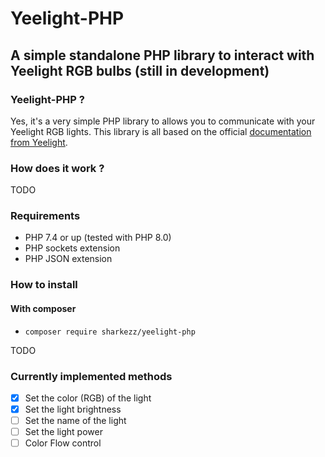 # Yeelight-PHP
## A simple standalone PHP library to interact with Yeelight RGB bulbs (still in development)

### Yeelight-PHP ?

Yes, it's a very simple PHP library to allows you to communicate with your Yeelight RGB lights.
This library is all based on the official [documentation from Yeelight](https://www.yeelight.com/download/Yeelight_Inter-Operation_Spec.pdf).


### How does it work ?

TODO

### Requirements
 - PHP 7.4 or up (tested with PHP 8.0)
 - PHP sockets extension
 - PHP JSON extension

### How to install
#### With composer
 - `composer require sharkezz/yeelight-php`

TODO

### Currently implemented methods
 - [x] Set the color (RGB) of the light
 - [x] Set the light brightness
 - [ ] Set the name of the light
 - [ ] Set the light power
 - [ ] Color Flow control
